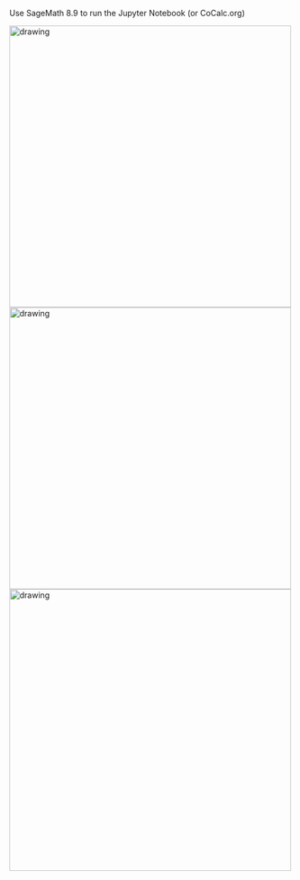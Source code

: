 Use SageMath 8.9 to run the Jupyter Notebook (or CoCalc.org)

<img src="/imgGIT/Struttura0.png" alt="drawing" width="500"/>
<img src="/imgGIT/Struttura2.png" alt="drawing" width="500"/>
<img src="/imgGIT/SLU-pInviluppo.png" alt="drawing" width="500"/>

 
